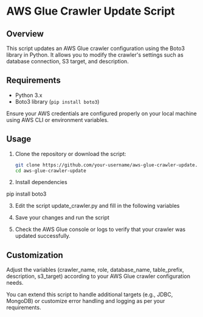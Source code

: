 # AWS Glue Crawler Update Script

## Overview

This script updates an AWS Glue crawler configuration using the Boto3 library in Python. It allows you to modify the crawler's settings such as database connection, S3 target, and description.

## Requirements

- Python 3.x
- Boto3 library (`pip install boto3`)

Ensure your AWS credentials are configured properly on your local machine using AWS CLI or environment variables.

## Usage

1. Clone the repository or download the script:
   
   ```bash
   git clone https://github.com/your-username/aws-glue-crawler-update.git
   cd aws-glue-crawler-update

2. Install dependencies

pip install boto3

3. Edit the script update_crawler.py and fill in the following variables

4. Save your changes and run the script

5. Check the AWS Glue console or logs to verify that your crawler was updated successfully.

## Customization
Adjust the variables (crawler_name, role, database_name, table_prefix, description, s3_target) according to your AWS Glue crawler configuration needs.

You can extend this script to handle additional targets (e.g., JDBC, MongoDB) or customize error handling and logging as per your requirements.



